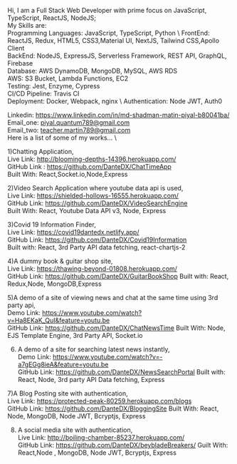 Hi, I am a Full Stack Web Developer with prime focus on JavaScript, TypeScript, ReactJS, NodeJS; \
My Skills are: \
Programming Languages: JavaScript, TypeScript, Python \ 
FrontEnd: ReactJS, Redux, HTML5, CSS3,Material UI, NextJS, Tailwind CSS,Apollo Client \
BackEnd: NodeJS, ExpressJS, Serverless Framework, REST API, GraphQL, Firebase \
Database: AWS DynamoDB, MongoDB, MySQL, AWS RDS \
AWS: S3 Bucket, Lambda Functions, EC2 \
Testing: Jest, Enzyme, Cypress\
CI/CD Pipeline: Travis CI  \
Deployment: Docker, Webpack, nginx  \ 
Authentication: Node JWT, Auth0


Linkedin: https://www.linkedin.com/in/md-shadman-matin-piyal-b80041ba/ \
Email_one: piyal.quantum789@gmail.com \
Email_two: teacher.martin789@gmail.com \
Here is a list of some of my works... \

1)Chatting Application, \
Live Link: http://blooming-depths-14396.herokuapp.com/ \
GitHub Link : https://github.com/DanteDX/ChatTimeApp \
Built With: React,Socket.io,Node,Express

2)Video Search Application where youtube data api is used,\
Live Link: https://shielded-hollows-16555.herokuapp.com/ \
GitHub Link: https://github.com/DanteDX/VideoSearchEngine \
Built With: React, Youtube Data API v3, Node, Express

3)Covid 19 Information Finder,\
Live Link: https://covid19dantedx.netlify.app/ \
GitHub Link: https://github.com/DanteDX/Covid19Information \
Built with: React, 3rd Party API data fetching, react-chartjs-2

4)A dummy book & guitar shop site,\
Live Link: https://thawing-beyond-01808.herokuapp.com/ \
GitHub Link: https://github.com/DanteDX/GuitarBookShop
Built with: React, Redux,Node, MongoDB,Express

5)A demo of a site of viewing news and chat at the same time using 3rd party api,\
Demo Link: https://www.youtube.com/watch?v=Ha8EKaK_QuI&feature=youtu.be \
GitHub Link: https://github.com/DanteDX/ChatNewsTime
Built With: Node, EJS Template Engine, 3rd Party API, Socket.io

6) A demo of a site for searching latest news instantly,\
Demo Link: https://www.youtube.com/watch?v=-a7gEGg8ieA&feature=youtu.be \
GitHub Link: https://github.com/DanteDX/NewsSearchPortal
Built with: React, Node, 3rd party API Data fetching, Express

7)A Blog Posting site with authentication, \
Live Link: https://protected-peak-80259.herokuapp.com/blogs \
GitHub Link: https://github.com/DanteDX/BloggingSite
Built With: React, Node, MongoDB, Node JWT, Bcryptjs, Express

8) A social media site with authentication, \
Live Link: http://boiling-chamber-85237.herokuapp.com/ \
GitHub Link: https://github.com/DanteDX/beybladeBreakers/ 
Guilt With: React,Node , MongoDB, Node JWT, Bcryptjs, Express



